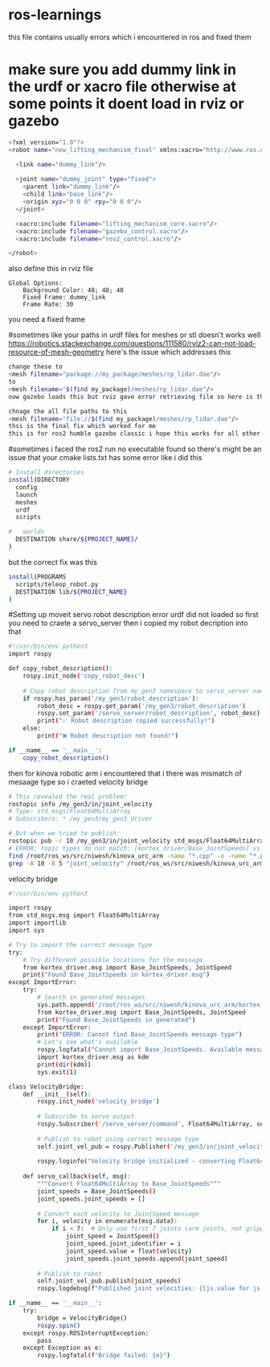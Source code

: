 # ros-learnings
this file contains usually errors which i encountered in ros and fixed them 

# make sure you add dummy link in the urdf or xacro file otherwise at some points it doent load in rviz or gazebo 
```bash
<?xml version="1.0"?> 
<robot name="new_lifting_mechanism_final" xmlns:xacro="http://www.ros.org/wiki/xacro">

  <link name="dummy_link"/>
  
  <joint name="dummy_joint" type="fixed">
    <parent link="dummy_link"/>
    <child link="base_link"/>
    <origin xyz="0 0 0" rpy="0 0 0"/>
  </joint>

  <xacro:include filename="lifting_mechanism_core.xacro"/>
  <xacro:include filename="gazebo_control.xacro"/>
  <xacro:include filename="ros2_control.xacro"/>

</robot>
```
also define this in rviz file 
```
Global Options:
    Background Color: 48; 48; 48
    Fixed Frame: dummy_link
    Frame Rate: 30
```
you need a fixed frame 

#sometimes like your paths in urdf files for meshes or stl doesn't works well 
https://robotics.stackexchange.com/questions/111580/rviz2-can-not-load-resource-of-mesh-geometry
here's the issue which addresses this 
```bash
change these to 
<mesh filename="package://my_package/meshes/rp_lidar.dae"/>
to 
<mesh filename="$(find my_package)/meshes/rp_lidar.dae"/>
now gazebo loads this but rviz gave error retrieving file so here is the fix 

chnage the all file paths to this 
<mesh filename="file://$(find my_package)/meshes/rp_lidar.dae"/>
thsi is the final fix which worked for me 
this is for ros2 humble gazebo classic i hope this works for all other version it's one of the most common error i encountered 
```

#sometimes i faced the ros2 run no executable found so there's might be an issue that your cmake lists.txt has some error 
like i did this 
```bash
# Install directories
install(DIRECTORY
  config
  launch
  meshes
  urdf
  scripts

#   worlds
  DESTINATION share/${PROJECT_NAME}/
)
```
but the correct fix was this
``` bash
install(PROGRAMS
  scripts/teleop_robot.py
  DESTINATION lib/${PROJECT_NAME}
)
```
#Setting up moveit servo
robot description error 
urdf did not loaded 
so first you need to craete a servo_server then i copied my robot decription into that 
``` bash
#!/usr/bin/env python3
import rospy

def copy_robot_description():
    rospy.init_node('copy_robot_desc')
    
    # Copy robot description from my_gen3 namespace to servo_server namespace
    if rospy.has_param('/my_gen3/robot_description'):
        robot_desc = rospy.get_param('/my_gen3/robot_description')
        rospy.set_param('/servo_server/robot_description', robot_desc)
        print("✅ Robot description copied successfully!")
    else:
        print("❌ Robot description not found!")

if __name__ == '__main__':
    copy_robot_description()
```
then for kinova robotic arm i encountered that i there was mismatch of mesaage type so i craeted velocity bridge 

```bash
# This revealed the real problem!
rostopic info /my_gen3/in/joint_velocity
# Type: std_msgs/Float64MultiArray
# Subscribers: * /my_gen3/my_gen3_driver

# But when we tried to publish:
rostopic pub -r 10 /my_gen3/in/joint_velocity std_msgs/Float64MultiArray "data: [0.1, 0.0, 0.0, 0.0, 0.0, 0.0, 0.0]"
# ERROR: topic types do not match: [kortex_driver/Base_JointSpeeds] vs. [std_msgs/Float64MultiArray]
find /root/ros_ws/src/niwesh/kinova_urc_arm -name "*.cpp" -o -name "*.py" | xargs grep -l "joint_velocity"
grep -A 10 -B 5 "joint_velocity" /root/ros_ws/src/niwesh/kinova_urc_arm/kortex_driver/src/non-generated/driver/kortex_subscribers.cpp
```

velocity bridge 
``` bash
#!/usr/bin/env python3

import rospy
from std_msgs.msg import Float64MultiArray
import importlib
import sys

# Try to import the correct message type
try:
    # Try different possible locations for the message
    from kortex_driver.msg import Base_JointSpeeds, JointSpeed
    print("Found Base_JointSpeeds in kortex_driver.msg")
except ImportError:
    try:
        # Search in generated messages
        sys.path.append('/root/ros_ws/src/niwesh/kinova_urc_arm/kortex_driver/src/generated')
        from kortex_driver.msg import Base_JointSpeeds, JointSpeed
        print("Found Base_JointSpeeds in generated")
    except ImportError:
        print("ERROR: Cannot find Base_JointSpeeds message type")
        # Let's see what's available
        rospy.logfatal("Cannot import Base_JointSpeeds. Available message types:")
        import kortex_driver.msg as kdm
        print(dir(kdm))
        sys.exit(1)

class VelocityBridge:
    def __init__(self):
        rospy.init_node('velocity_bridge')
        
        # Subscribe to servo output
        rospy.Subscriber('/servo_server/command', Float64MultiArray, self.servo_callback)
        
        # Publish to robot using correct message type
        self.joint_vel_pub = rospy.Publisher('/my_gen3/in/joint_velocity', Base_JointSpeeds, queue_size=1)
        
        rospy.loginfo("Velocity bridge initialized - converting Float64MultiArray to Base_JointSpeeds")
        
    def servo_callback(self, msg):
        """Convert Float64MultiArray to Base_JointSpeeds"""
        joint_speeds = Base_JointSpeeds()
        joint_speeds.joint_speeds = []
        
        # Convert each velocity to JointSpeed message
        for i, velocity in enumerate(msg.data):
            if i < 7:  # Only use first 7 joints (arm joints, not gripper)
                joint_speed = JointSpeed()
                joint_speed.joint_identifier = i
                joint_speed.value = float(velocity)
                joint_speeds.joint_speeds.append(joint_speed)
        
        # Publish to robot
        self.joint_vel_pub.publish(joint_speeds)
        rospy.logdebug(f"Published joint velocities: {[js.value for js in joint_speeds.joint_speeds]}")

if __name__ == '__main__':
    try:
        bridge = VelocityBridge()
        rospy.spin()
    except rospy.ROSInterruptException:
        pass
    except Exception as e:
        rospy.logfatal(f"Bridge failed: {e}")
```




